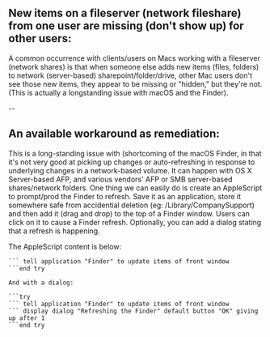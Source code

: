 ## New items on a fileserver (network fileshare) from one user are missing (don't show up) for other users:

A common occurrence with clients/users on Macs working with a fileserver (network shares)
is that when someone else adds new items (files, folders) to network (server-based) sharepoint/folder/drive, 
other Mac users don't see those new items, they appear to be missing or "hidden," but they're not.
(This is actually a longstanding issue with macOS and the Finder).

--

## An available workaround as remediation:

This is a long-standing issue with (shortcoming of the macOS Finder, in that it's not very good at picking up changes or auto-refreshing in response to underlying changes in a network-based volume. It can happen with OS X Server-based AFP, and various vendors' AFP or SMB server-based shares/network folders.
One thing we can easily do is create an AppleScript to prompt/prod the Finder to refresh. 
Save it as an application, store it somewhere safe from accidential deletion (eg: /Library/CompanySupport) and then add it (drag and drop) to the top of a Finder window. Users can click on it to cause a Finder refresh.
Optionally, you can add a dialog stating that a refresh is happening.

The AppleScript content is below:

```try
``` tell application "Finder" to update items of front window
```end try

And with a dialog:

```try
``` tell application "Finder" to update items of front window
``` display dialog "Refreshing the Finder" default button "OK" giving up after 1
```end try
